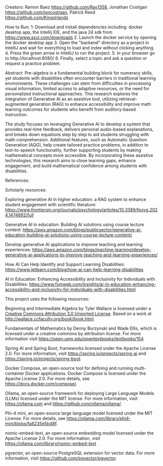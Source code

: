 Creators: Ramon Baez https://github.com/Ray1358, Jonathan Costigan https://github.com/joncostigan, Patrick Reed https://github.com/KingsHands

How to Run: 
1: Download and install dependencies including: docker desktop app, the Intellij IDE, and the java 24 sdk from https://www.azul.com/downloads
2. Launch the docker service by opening the docker desktop app
3. Open the "backend" directory as a project in IntelliJ and wait for everything to load and index without clicking anything.
4. Press the green arrow in IntelliJ to run the project.
5. In your browser go to http://localhost:8080/ 
6. Finally, select a topic and ask a question or request a practice problem.

Abstract: Pre-algebra is a fundamental building block for numeracy skills, yet students with disabilities often encounter barriers in traditional learning environments. These challenges can stem from difficulties in processing visual information, limited access to adaptive resources, or the need for personalized instructional approaches. This research explores the integration of Generative AI as an assistive tool, utilizing retrieval-augmented generation (RAG) to enhance accessibility and improve math learning outcomes for students who benefit from auditory-based instruction.

The study focuses on leveraging Generative AI to develop a system that provides real-time feedback, delivers personal audio-based explanations, and breaks down equations step by step to aid students struggling with math comprehension. Additional features, such as Automatic Question Generation (AQG), help create tailored practice problems, in addition to text-to-speech functionality, further supporting students by making mathematical concepts more accessible. By incorporating these assistive technologies, this research aims to close learning gaps, enhance engagement, and build mathematical confidence among students with disabilities.

References:

Scholarly resources:

Exploring generative AI in higher education: a RAG system to enhance student engagement with scientific literature: https://www.frontiersin.org/journals/psychology/articles/10.3389/fpsyg.2024.1474892/full

Generative AI in education: Building AI solutions using course lecture content: https://aws.amazon.com/blogs/publicsector/generative-ai-education-building-ai-solutions-using-course-lecture-content/

Develop generative AI applications to improve teaching and learning experiences: https://aws.amazon.com/blogs/machine-learning/develop-generative-ai-applications-to-improve-teaching-and-learning-experiences/

How AI Can Help Identify and Support Learning Disabilities: https://www.jetlearn.com/blog/how-ai-can-help-learning-disabilities

AI in Education: Enhancing Accessibility and Inclusivity for Individuals with Disabilities: https://www.fxmweb.com/insights/ai-in-education-enhancing-accessibility-and-inclusivity-for-individuals-with-disabilities.html

This project uses the following resources:

Beginning and Intermediate Algebra by Tyler Wallace is licensed under a [Creative Commons Attribution 3.0 Unported License](https://creativecommons.org/licenses/by/3.0/). Based on a work at http://wallace.ccfaculty.org/book/book.html.

Fundamentals of Mathematics by Denny Burzynski and Wade Ellis, which is licensed under a creative commons by attribution license. For more information visit https://open.umn.edu/opentextbooks/textbooks/154 

Spring AI and Spring Boot, frameworks licensed under the Apache License 2.0. For more information, visit https://spring.io/projects/spring-ai and https://spring.io/projects/spring-boot.

Docker Compose, an open-source tool for defining and running multi-container Docker applications. Docker Compose is licensed under the Apache License 2.0. For more details, see https://docs.docker.com/compose/.

Ollama, an open-source framework for deploying Large Language Models (LLMs) licensed under the MIT license. For more information, visit https://ollama.com and https://github.com/ollama/ollama/.

Phi-4 mini, an open-source large language model licensed under the MIT License. For more details, see https://ollama.com/library/phi4-mini/blobs/fa8235e5b48f.

nomic-embed-text, an open-source embedding model licensed under the Apache License 2.0. For more information, visit https://ollama.com/library/nomic-embed-text

pgvector, an open-source PostgreSQL extension for vector data. For more information, visit https://github.com/pgvector/pgvector.




